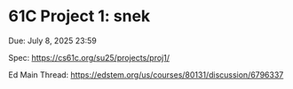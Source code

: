 # 61C Project 1: snek
Due: July 8, 2025 23:59

Spec: https://cs61c.org/su25/projects/proj1/

Ed Main Thread: https://edstem.org/us/courses/80131/discussion/6796337
